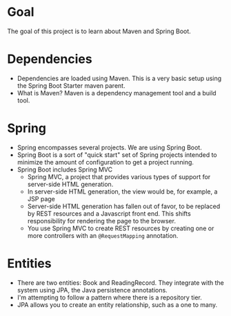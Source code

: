 # Goal

The goal of this project is to learn about Maven and Spring Boot.

# Dependencies

* Dependencies are loaded using Maven. This is a very basic setup using the Spring Boot Starter maven parent.
* What is Maven? Maven is a dependency management tool and a build tool.

# Spring

* Spring encompasses several projects. We are using Spring Boot.
* Spring Boot is a sort of "quick start" set of Spring projects intended to minimize the amount of configuration to get a project running.
* Spring Boot includes Spring MVC
    * Spring MVC, a project that provides various types of support for server-side HTML generation.
    * In server-side HTML generation, the view would be, for example, a JSP page
    * Server-side HTML generation has fallen out of favor, to be replaced by REST resources and a Javascript front end. This shifts responsibility for rendering the page to the browser.
    * You use Spring MVC to create REST resources by creating one or more controllers with an `@RequestMapping` annotation.

# Entities

* There are two entities: Book and ReadingRecord. They integrate with the system using JPA, the Java persistence annotations.
* I'm attempting to follow a pattern where there is a repository tier.
* JPA allows you to create an entity relationship, such as a one to many.

